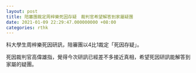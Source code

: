 ```yaml
---
layout: post
title: 陪審團裁定周梓樂死因存疑　裁判官希望解答到家屬疑團
date: 2021-01-09 22:29:47.000000000 +08:00
categories: rthk
---
```


科大學生周梓樂死因研訊，陪審團以4比1裁定「死因存疑」。

死因裁判官高偉雄指，覺得今次研訊已經差不多接近真相，希望死因研訊能解答到家屬的疑團。
